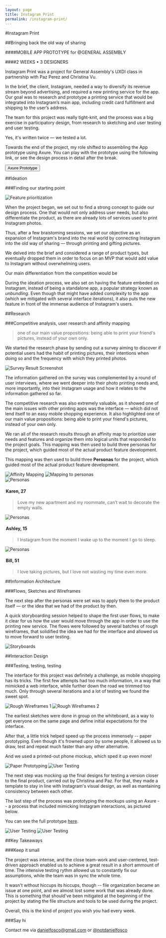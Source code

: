 ```yaml
---
layout: page
title: Instagram Print
permalink: /instagram-print/
---
```


#Instagram Print

##Bringing back the old way of sharing

####MOBILE APP PROTOTYPE for @GENERAL ASSEMBLY

####2 WEEKS • 3 DESIGNERS

Instagram Print was a project for General Assembly's UXDI class in partnership with Paz Perez and Christina Vu.

In the brief, the client, Instagram, needed a way to diversify its revenue stream beyond advertising, and required a new printing service for the app.
Our goal was to research and prototype a printing service that would be integrated into Instagram’s main app, including credit card fulfillment and shipping to the user’s address.

The team for this project was really tight-knit, and the process was a big exercise in participatory design, from research to sketching and user testing and user testing. 

Yes, it's written twice — we tested a lot. 

Towards the end of the project, my role shifted to assembling the App prototype using Axure. You can play with the prototype using the following link, or see the design process in detail after the break.

<button href="#">Axure Prototype</button>

##Ideation

###Finding our starting point

<img src="http://i.imgur.com/CJkRjL6.png" alt="Feature prioritization" class="img-6col">

When the project began, we set out to find a strong concept to guide our design process. One that would not only address user needs, but also differentiate the product, as there are already lots of services used to print Instagram photos.

Thus, after a few braistoming sessions, we set our objective as an expansion of Instagram's brand into the real world by connecting Instagram into the old way of sharing — through printing and gifting pictures.

We delved into the brief and considered a range of product types, but eventually dropped them in order to focus on an MVP that would add value to Instagram without overwhelming users.

Our main differentiation from the competition would be 

During the ideation process, we also set on having the feature embeded on Instagram, instead of being a standalone app, a popular strategy known as _unbundling_. Even though that might have added complexity to the app (which we mitigated with several interface iterations), it also puts the new feature in front of the immense audience of Instagram's users.

##Research

###Competitive analysis, user research and affinity mapping

> one of our main value propositions: being able to print your friend's pictures, instead of your own only.

We started the research phase by sending out a survey aiming to discover if potential users had the habit of printing pictures, their intentions when doing so and the frequency with which they printed photos.

<img src="http://i.imgur.com/CJkRjL6.png" alt="Survey Result Screenshot" class="img-4col">

The information gathered on the survey was complemented by a round of user interviews, where we went deeper into their photo printing needs and, more importantly, into their Instagram usage and how it relates to the information gathered so far.

The competitive research was also extremely valuable, as it showed one of the main issues with other printing apps was the interface — which did not lend itself to an easy mobile shopping experience. It also highlighted one of our main value propositions: being able to print your friend's pictures, instead of your own only.

We ran all of the research results through an affinity map to prioritize user needs and features and organize them into logical units that responded to the project goals. This mapping was then used to build three personas for the project, which guided most of the actual product feature development.

This mapping was then used to build three **Personas** for the project, which guided most of the actual product feature development.

<img src="http://i.imgur.com/CJkRjL6.png" alt="Affinity Mapping" class="img-4col">
<img src="http://i.imgur.com/CJkRjL6.png" alt="Mapping to personas" class="img-2col">

<div class="persona">
<img src="http://i.imgur.com/CJkRjL6.png" alt="Personas" class="avatar-2col">
<legend><h4>Karen, 27</h4></legend>
<blockquote>Love my new apartment and my roommate, can’t wait to decorate the empty walls.
</blockquote>
</div>

<div class="persona">
<img src="http://i.imgur.com/CJkRjL6.png" alt="Personas" class="avatar-2col">
<legend><h4>Ashley, 15</h4></legend>
<blockquote>I Instagram from the moment I wake up to the moment I go to sleep.
</blockquote>
</div>

<div class="persona">
<img src="http://i.imgur.com/CJkRjL6.png" alt="Personas" class="avatar-2col">
<legend><h4>Bill, 51</h4></legend>
<blockquote>I love taking pictures, but I love not wasting my time even more.
</blockquote>
</div>

##Information Architecture

###Flows, Sketches and Wireframes

The next step after the personas were set was to apply them to the product itself — or the idea that we had of the product by then. 

A quick storyboarding session helped to shape the first user flows, to make it clear for us how the user would move through the app in order to use the printing new service. The flows were followed by several batches of rough wireframes, that solidified the idea we had for the interface and allowed us to move forward to user testing.

<img src="http://i.imgur.com/CJkRjL6.png" alt="Storyboards" class="img-6col">

##Interaction Design

###Testing, testing, testing

The interface for this project was definitely a challenge, as mobile shopping has its tricks. The first few attempts had too much information, in a way that mimicked a web interface, while further down the road we trimmed too much. Only through several iterations and a lot of testing we found the sweet spot.

<img src="http://i.imgur.com/CJkRjL6.png" alt="Rough Wireframes 1" class="img-3col">
<img src="http://i.imgur.com/CJkRjL6.png" alt="Rough Wireframes 2" class="img-3col">

The earliest sketches were done in group on the whiteboard, as a way to get everyone on the same page and define initial expectations for the interface.

After that, a little trick helped speed up the process immensely -- paper prototyping. Even though it's frowned upon by some people, it allowed us to draw, test and repeat much faster than any other alternative.

And we used a printed-out phone mockup, which sped it up even more!

<img src="http://i.imgur.com/CJkRjL6.png" alt="Paper Prototyping" class="img-3col">
<img src="http://i.imgur.com/CJkRjL6.png" alt="User Testing" class="img-3col">

The next step was mocking up the final designs for testing a version closer to the final product, carried out by Christina and Paz. For that, they made a template to stay in line with Instagram's visual design, as well as mantaining consistency between each other.

The last step of the process was prototyping the mockups using an Axure -- a process that included mimicking Instagram interactions, as pictured below.

You can see the full prototype [here](http://y9d00x.axshare.com/#c=2).

<img src="http://i.imgur.com/CJkRjL6.png" alt="User Testing" class="axgif">

<img src="http://i.imgur.com/CJkRjL6.png" alt="User Testing" class="axgif">

##Key Takeaways

###Keep it small

The project was intense, and the close team-work and user-centered, test-driven approach enabled us to achieve a great result in a short ammount of time. The intensive testing rythm allowed us to constantly fix our assumptions, while the team was in sync the whole time. 

It wasn't without hiccups its hiccups, though -- file organization became an issue at one point, and we almost lost some work that was already done. This is something that should've been mitigated at the beginning of the project by stating the file structure and tools to be used during the project.

Overall, this is the kind of project you wish you had every week.

###Say hi

Contact me via <a href="mailto:danielfosco@gmail.com" target="_blank">danielfosco@gmail.com</a> or <a href="https://www.twitter.com/notdanielfosco" target="_blank">@notdanielfosco</a>